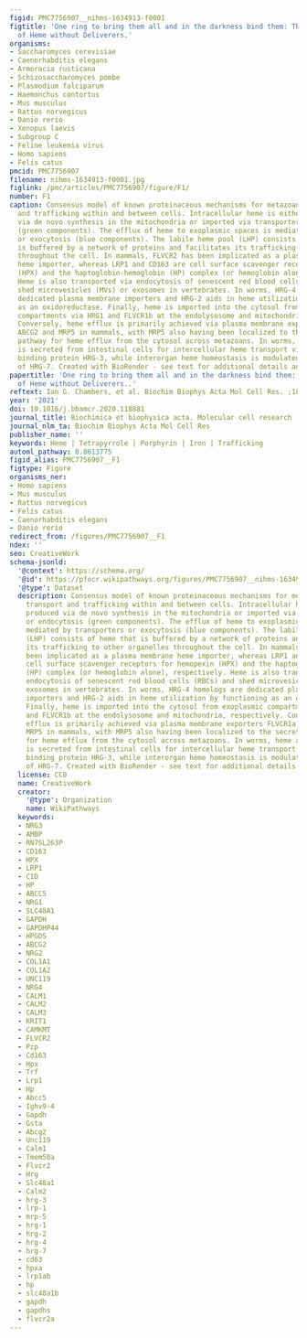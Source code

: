 ```yaml
---
figid: PMC7756907__nihms-1634913-f0001
figtitle: 'One ring to bring them all and in the darkness bind them: The Trafficking
  of Heme without Deliverers.'
organisms:
- Saccharomyces cerevisiae
- Caenorhabditis elegans
- Armoracia rusticana
- Schizosaccharomyces pombe
- Plasmodium falciparum
- Haemonchus contortus
- Mus musculus
- Rattus norvegicus
- Danio rerio
- Xenopus laevis
- Subgroup C
- Feline leukemia virus
- Homo sapiens
- Felis catus
pmcid: PMC7756907
filename: nihms-1634913-f0001.jpg
figlink: /pmc/articles/PMC7756907/figure/F1/
number: F1
caption: Consensus model of known proteinaceous mechanisms for metazoan heme transport
  and trafficking within and between cells. Intracellular heme is either produced
  via de novo synthesis in the mitochondria or imported via transporters or endocytosis
  (green components). The efflux of heme to exoplasmic spaces is mediated by transporters
  or exocytosis (blue components). The labile heme pool (LHP) consists of heme that
  is buffered by a network of proteins and facilitates its trafficking to other organelles
  throughout the cell. In mammals, FLVCR2 has been implicated as a plasma membrane
  heme importer, whereas LRP1 and CD163 are cell surface scavenger receptors for hemopexin
  (HPX) and the haptoglobin-hemoglobin (HP) complex (or hemoglobin alone), respectively.
  Heme is also transported via endocytosis of senescent red blood cells (RBCs) and
  shed microvesicles (MVs) or exosomes in vertebrates. In worms, HRG-4 homologs are
  dedicated plasma membrane importers and HRG-2 aids in heme utilization by functioning
  as an oxidoreductase. Finally, heme is imported into the cytosol from exoplasmic
  compartments via HRG1 and FLVCR1b at the endolysosome and mitochondria, respectively.
  Conversely, heme efflux is primarily achieved via plasma membrane exporters FLVCR1a,
  ABCG2 and MRP5 in mammals, with MRP5 also having been localized to the secretory
  pathway for heme efflux from the cytosol across metazoans. In worms, heme additionally
  is secreted from intestinal cells for intercellular heme transport via the heme
  binding protein HRG-3, while interorgan heme homeostasis is modulated via secretion
  of HRG-7. Created with BioRender - see text for additional details and .
papertitle: 'One ring to bring them all and in the darkness bind them: The Trafficking
  of Heme without Deliverers..'
reftext: Ian G. Chambers, et al. Biochim Biophys Acta Mol Cell Res. ;1868(1):118881-118881.
year: '2021'
doi: 10.1016/j.bbamcr.2020.118881
journal_title: Biochimica et biophysica acta. Molecular cell research
journal_nlm_ta: Biochim Biophys Acta Mol Cell Res
publisher_name: ''
keywords: Heme | Tetrapyrrole | Porphyrin | Iron | Trafficking
automl_pathway: 0.8613775
figid_alias: PMC7756907__F1
figtype: Figure
organisms_ner:
- Homo sapiens
- Mus musculus
- Rattus norvegicus
- Felis catus
- Caenorhabditis elegans
- Danio rerio
redirect_from: /figures/PMC7756907__F1
ndex: ''
seo: CreativeWork
schema-jsonld:
  '@context': https://schema.org/
  '@id': https://pfocr.wikipathways.org/figures/PMC7756907__nihms-1634913-f0001.html
  '@type': Dataset
  description: Consensus model of known proteinaceous mechanisms for metazoan heme
    transport and trafficking within and between cells. Intracellular heme is either
    produced via de novo synthesis in the mitochondria or imported via transporters
    or endocytosis (green components). The efflux of heme to exoplasmic spaces is
    mediated by transporters or exocytosis (blue components). The labile heme pool
    (LHP) consists of heme that is buffered by a network of proteins and facilitates
    its trafficking to other organelles throughout the cell. In mammals, FLVCR2 has
    been implicated as a plasma membrane heme importer, whereas LRP1 and CD163 are
    cell surface scavenger receptors for hemopexin (HPX) and the haptoglobin-hemoglobin
    (HP) complex (or hemoglobin alone), respectively. Heme is also transported via
    endocytosis of senescent red blood cells (RBCs) and shed microvesicles (MVs) or
    exosomes in vertebrates. In worms, HRG-4 homologs are dedicated plasma membrane
    importers and HRG-2 aids in heme utilization by functioning as an oxidoreductase.
    Finally, heme is imported into the cytosol from exoplasmic compartments via HRG1
    and FLVCR1b at the endolysosome and mitochondria, respectively. Conversely, heme
    efflux is primarily achieved via plasma membrane exporters FLVCR1a, ABCG2 and
    MRP5 in mammals, with MRP5 also having been localized to the secretory pathway
    for heme efflux from the cytosol across metazoans. In worms, heme additionally
    is secreted from intestinal cells for intercellular heme transport via the heme
    binding protein HRG-3, while interorgan heme homeostasis is modulated via secretion
    of HRG-7. Created with BioRender - see text for additional details and .
  license: CC0
  name: CreativeWork
  creator:
    '@type': Organization
    name: WikiPathways
  keywords:
  - NRG3
  - AMBP
  - RN7SL263P
  - CD163
  - HPX
  - LRP1
  - C1D
  - HP
  - ABCC5
  - NRG1
  - SLC48A1
  - GAPDH
  - GAPDHP44
  - HPGDS
  - ABCG2
  - NRG2
  - COL1A1
  - COL1A2
  - UNC119
  - NRG4
  - CALM1
  - CALM2
  - CALM3
  - KRIT1
  - CAMKMT
  - FLVCR2
  - Pzp
  - Cd163
  - Hpx
  - Trf
  - Lrp1
  - Hp
  - Abcc5
  - Ighv9-4
  - Gapdh
  - Gsta
  - Abcg2
  - Unc119
  - Calm1
  - Tmem50a
  - Flvcr2
  - Hrg
  - Slc48a1
  - Calm2
  - hrg-3
  - lrp-1
  - mrp-5
  - hrg-1
  - hrg-2
  - hrg-4
  - hrg-7
  - cd63
  - hpxa
  - lrp1ab
  - hp
  - slc48a1b
  - gapdh
  - gapdhs
  - flvcr2a
---
```

